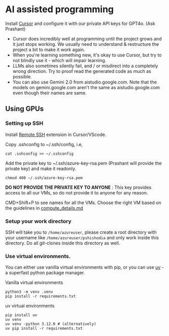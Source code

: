 # AI assisted programming
Install [Cursor](cursor.com) and configure it with our private API keys for GPT4o. (Ask Prashant)
* Cursor does incredibly well at programming until the project grows and it just stops working. We usually need to understand & restructure the project a bit to make it work again. 
* When you're learning something new, it's okay to use Cursor, but try to not blindly use it - which will impair learning. 
* LLMs also sometimes silently fail, and / or misdirect into a completely wrong direction. Try to proof read the generated code as much as possible. 
* You can also use Gemini 2.0 from aistudio.google.com. Note that the models on gemini.google.com aren't the same as aistudio.google.com even though their names are same. 


## Using GPUs
### Setting up SSH 
Install [Remote SSH](https://marketplace.visualstudio.com/items?itemName=ms-vscode-remote.remote-ssh) extension in Cursor/VScode. 

Copy .sshconfig to ~/.ssh/config, i.e, 
```
cat .sshconfig >> ~/.sshconfig
```

Add the private key to ~/.ssh/azure-key-rsa.pem (Prashant will provide the private key) and make it readonly. 

```
chmod 400 ~/.ssh/azure-key-rsa.pem
```

**DO NOT PROVIDE THE PRIVATE KEY TO ANYONE** : This key provides access to all our VMs, so do not provide it to anyone for any reason. 


CMD+Shift+P to see names for all the VMs. Choose the right VM based on the guidelines in [compute_details.md](https://github.com/kalpalabs/onboarding/blob/main/compute_details.md)

### Setup your work directory
SSH will take you to `/home/azureuser`, please create a root directory with your username like `/home/azureuser/pshishodia` and only work inside this directory. Do all git-clones inside this directory as well. 

### Use virtual environments. 
You can either use vanilla virtual environments with pip, or you can use [uv](https://github.com/astral-sh/uv) - a superfast python package manager. 

Vanilla virtual environments
```
python3 -m venv .venv
pip install -r requirements.txt
```

uv virtual environments
```
pip install uv
uv venv 
uv venv -python 3.12.0 # (alternatively)
uv pip install -r requirements.txt
```




